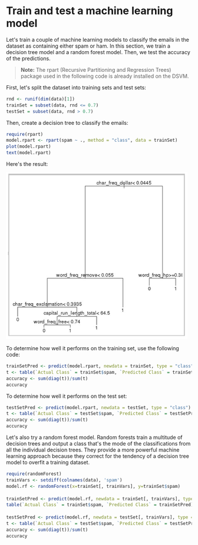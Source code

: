 # Train and test a machine learning model 

Let's train a couple of machine learning models to classify the emails in the dataset as containing either spam or ham. In this section, we train a decision tree model and a random forest model. Then, we test the accuracy of the predictions. 

> **Note:** 
The rpart (Recursive Partitioning and Regression Trees) package used in the following code is already installed on the DSVM. 

First, let's split the dataset into training sets and test sets: 

```R
rnd <- runif(dim(data)[1]) 
trainSet = subset(data, rnd <= 0.7) 
testSet = subset(data, rnd > 0.7) 
```

Then, create a decision tree to classify the emails: 

```R
require(rpart) 
model.rpart <- rpart(spam ~ ., method = "class", data = trainSet) 
plot(model.rpart) 
text(model.rpart) 
``` 

Here's the result: 

![decision tree example](/datascience/desktop/media/decision_tree_example.png "decision tree example")

To determine how well it performs on the training set, use the following code: 

```R
trainSetPred <- predict(model.rpart, newdata = trainSet, type = "class") 
t <- table(`Actual Class` = trainSet$spam, `Predicted Class` = trainSetPred) 
accuracy <- sum(diag(t))/sum(t) 
accuracy 
```

To determine how well it performs on the test set: 

```R
testSetPred <- predict(model.rpart, newdata = testSet, type = "class") 
t <- table(`Actual Class` = testSet$spam, `Predicted Class` = testSetPred) 
accuracy <- sum(diag(t))/sum(t) 
accuracy 
```

Let's also try a random forest model. Random forests train a multitude of decision trees and output a class that's the mode of the classifications from all the individual decision trees. They provide a more powerful machine learning approach because they correct for the tendency of a decision tree model to overfit a training dataset. 

```R
require(randomForest) 
trainVars <- setdiff(colnames(data), 'spam') 
model.rf <- randomForest(x=trainSet[, trainVars], y=trainSet$spam) 
 
trainSetPred <- predict(model.rf, newdata = trainSet[, trainVars], type = "class") 
table(`Actual Class` = trainSet$spam, `Predicted Class` = trainSetPred) 
 
testSetPred <- predict(model.rf, newdata = testSet[, trainVars], type = "class") 
t <- table(`Actual Class` = testSet$spam, `Predicted Class` = testSetPred) 
accuracy <- sum(diag(t))/sum(t) 
accuracy 
```

